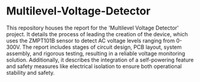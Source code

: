 # Multilevel-Voltage-Detector
This repository houses the report for the 'Multilevel Voltage Detector' project. It details the process of leading the creation of the device, which uses the ZMPT101B sensor to detect AC voltage levels ranging from 0-300V. The report includes stages of circuit design, PCB layout, system assembly, and rigorous testing, resulting in a reliable voltage monitoring solution. Additionally, it describes the integration of a self-powering feature and safety measures like electrical isolation to ensure both operational stability and safety.







